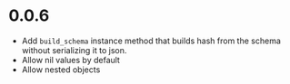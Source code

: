 # 0.0.6
* Add `build_schema` instance method that builds hash from the schema without serializing it to json.
* Allow nil values by default
* Allow nested objects 
